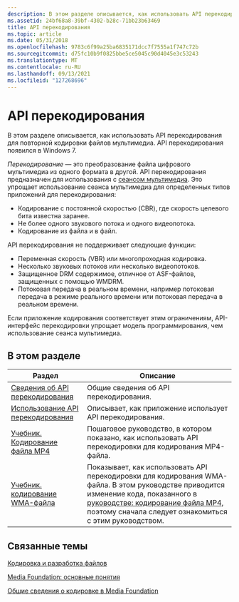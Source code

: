 ```yaml
---
description: В этом разделе описывается, как использовать API перекодирования для повторной кодировки файлов мультимедиа. API перекодирования появился в Windows 7.
ms.assetid: 24bf68a8-39bf-4302-b28c-71bb23b63469
title: API перекодирования
ms.topic: article
ms.date: 05/31/2018
ms.openlocfilehash: 9783c6f99a25ba6835171dcc7f7555a1f747c72b
ms.sourcegitcommit: d75fc10b9f0825bbe5ce5045c90d4045e3c53243
ms.translationtype: MT
ms.contentlocale: ru-RU
ms.lasthandoff: 09/13/2021
ms.locfileid: "127268696"
---
```

# <a name="transcode-api"></a>API перекодирования

В этом разделе описывается, как использовать API перекодирования для повторной кодировки файлов мультимедиа. API перекодирования появился в Windows 7.

*Перекодирование* — это преобразование файла цифрового мультимедиа из одного формата в другой. API перекодирования предназначен для использования с [сеансом мультимедиа](media-session.md). Это упрощает использование сеанса мультимедиа для определенных типов приложений для перекодирования:

-   Кодирование с постоянной скоростью (CBR), где скорость целевого бита известна заранее.
-   Не более одного звукового потока и одного видеопотока.
-   Кодирование из файла и в файл.

API перекодирования не поддерживает следующие функции:

-   Переменная скорость (VBR) или многопроходная кодировка.
-   Несколько звуковых потоков или несколько видеопотоков.
-   Защищенное DRM содержимое, отличное от ASF-файлов, защищенных с помощью WMDRM.
-   Потоковая передача в реальном времени, например потоковая передача в режиме реального времени или потоковая передача в реальном времени.

Если приложение кодирования соответствует этим ограничениям, API-интерфейс перекодировки упрощает модель программирования, чем использование сеанса мультимедиа.

## <a name="in-this-section"></a>В этом разделе



| Раздел                                                                                          | Описание                                                                                                                                                                                                                 |
|------------------------------------------------------------------------------------------------|-----------------------------------------------------------------------------------------------------------------------------------------------------------------------------------------------------------------------------|
| [Сведения об API перекодирования](about-the-transcode-api.md)<br/>                              | Общие сведения об API перекодирования.<br/>                                                                                                                                                                |
| [Использование API перекодирования](fast-transcode-objects.md)<br/>                               | Описывает, как приложение использует API перекодирования.<br/>                                                                                                                                                             |
| [Учебник. Кодирование файла MP4](tutorial--encoding-an-mp4-file-.md)<br/>               | Пошаговое руководство, в котором показано, как использовать API перекодировки для кодирования MP4-файла.<br/>                                                                                                                           |
| [Учебник. кодирование WMA-файла](tutorial--converting-an-mp3-file-to-a-wma-file.md)<br/> | Показывает, как использовать API перекодировки для кодирования WMA-файла. В этом руководстве приводится изменение кода, показанного в [руководстве: кодирование файла MP4](tutorial--encoding-an-mp4-file-.md), поэтому сначала следует ознакомиться с этим руководством.<br/> |



 

## <a name="related-topics"></a>Связанные темы

<dl> <dt>

[Кодировка и разработка файлов](encoding-and-file-authoring.md)
</dt> <dt>

[Media Foundation: основные понятия](media-foundation-programming--essential-concepts.md)
</dt> <dt>

[Общие сведения о кодировке в Media Foundation](overview-of-encoding-in-media-foundation.md)
</dt> </dl>

 

 




